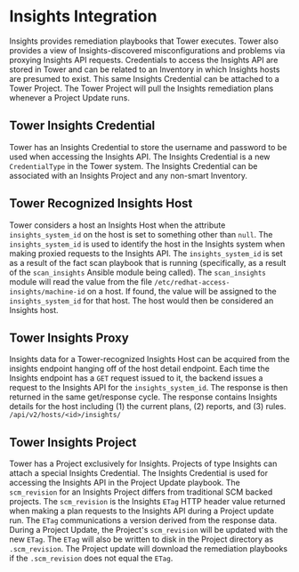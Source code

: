 # Insights Integration
Insights provides remediation playbooks that Tower executes. Tower also provides a view of Insights-discovered misconfigurations and problems via proxying Insights API requests. Credentials to access the Insights API are stored in Tower and can be related to an Inventory in which Insights hosts  are presumed to exist. This same Insights Credential can be attached to a Tower Project. The Tower Project will pull the Insights remediation plans whenever a Project Update runs.


## Tower Insights Credential

Tower has an Insights Credential to store the username and password to be used when accessing the Insights API. The Insights Credential is a new `CredentialType` in the Tower system. The Insights Credential can be associated with an Insights Project and any non-smart Inventory.


## Tower Recognized Insights Host

Tower considers a host an Insights Host when the attribute `insights_system_id` on the host is set to something other than `null`. The `insights_system_id` is used to identify the host in the Insights system when making proxied requests to the Insights API. The `insights_system_id` is set as a result of the fact scan playbook that is running (specifically, as a result of the `scan_insights` Ansible module being called). The `scan_insights` module will read the value from the file `/etc/redhat-access-insights/machine-id` on a host. If found, the value will be assigned to the `insights_system_id` for that host. The host would then be considered an Insights host.


## Tower Insights Proxy

Insights data for a Tower-recognized Insights Host can be acquired from the insights endpoint hanging off of the host detail endpoint. Each time the Insights endpoint has a `GET` request issued to it, the backend issues a request to the Insights API for the `insights_system_id`. The response is then returned in the same get/response cycle. The response contains Insights details for the host including (1) the current plans, (2) reports, and (3) rules.
`/api/v2/hosts/<id>/insights/`


## Tower Insights Project

Tower has a Project exclusively for Insights. Projects of type Insights can attach a special Insights Credential. The Insights Credential is used for accessing the Insights API in the Project Update playbook. The `scm_revision` for an Insights Project differs from traditional SCM backed projects. The `scm_revision` is the Insights `ETag` HTTP header value returned when making a plan requests to the Insights API during a Project update run. The `ETag` communications a version derived from the response data. During a Project Update, the Project's `scm_revision` will be updated with the new `ETag`. The `ETag` will also be written to disk in the Project directory as `.scm_revision`. The Project update will  download the remediation playbooks if the `.scm_revision` does not equal the `ETag`.

